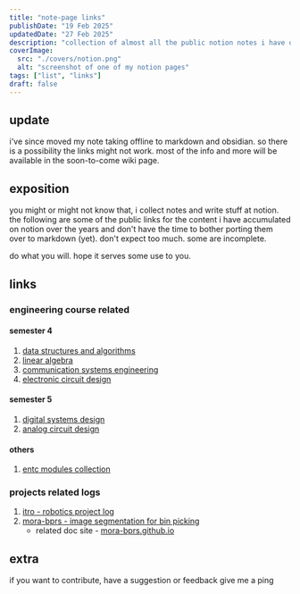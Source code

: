 ```yaml
---
title: "note-page links"
publishDate: "19 Feb 2025"
updatedDate: "27 Feb 2025"
description: "collection of almost all the public notion notes i have on various topics"
coverImage:
  src: "./covers/notion.png"
  alt: "screenshot of one of my notion pages"
tags: ["list", "links"]
draft: false
---
```


## update

i've since moved my note taking offline to markdown and obsidian. so there is a possibility the links might not work.
most of the info and more will be available in the soon-to-come wiki page.

## exposition

you might or might not know that, i collect notes and write stuff at notion. the following are some of the public links for the content i have accumulated on notion over the years and don't have the time to bother porting them over to markdown (yet).
don't expect too much. some are incomplete.

do what you will. hope it serves some use to you.

## links

### engineering course related

<!-- #### semester 2 -->

<!-- #### semester 3 -->

#### semester 4

1. [data structures and algorithms](https://entc.notion.site/dsa-bc82b0d321f64fb0a59cd862e50245da)
2. [linear algebra](https://entc.notion.site/linear-algebra-78164750d48b40758bdbe03287917515)
3. [communication systems engineering](https://entc.notion.site/comm-sys-26e127b7ae0a44c0a2e2598075f2ec42)
4. [electronic circuit design](https://entc.notion.site/ecd-384d918128b343afabecafd7167cc003)

#### semester 5

1. [digital systems design](https://entc.notion.site/en3021-dsd-1e06ea7c191448bdb6c9f55167cfd21d)
2. [analog circuit design](https://entc.notion.site/en3013-acd-558c4412c3874173aba6e0b591eb7ef9)

#### others

1. [entc modules collection](https://entc.notion.site)

### projects related logs

1. [itro - robotics project log](https://itro.notion.site)
2. [mora-bprs - image segmentation for bin picking]()
   - related doc site - [mora-bprs.github.io](https://mora-bprs.github.io)

<!-- ### lists -->

<!-- ### guides -->

## extra

if you want to contribute, have a suggestion or feedback give me a ping
